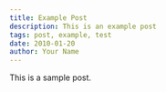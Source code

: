 ```yaml
---
title: Example Post
description: This is an example post
tags: post, example, test
date: 2010-01-20
author: Your Name
---
```


This is a sample post.

